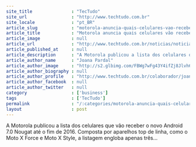 ```yaml
---
site_title               : "TecTudo"
site_url                 : "http://www.techtudo.com.br"
site_locale              : "pt_BR"
article_slug             : "motorola-anuncia-quais-celulares-vao-receber-o-android-7-0-nougat"
article_title            : "Motorola anuncia quais celulares vão receber o Android 7.0 Nougat"
article_image            : null
article_url              : "http://www.techtudo.com.br/noticias/noticia/2016/10/motorola-anuncia-quais-celulares-receberao-o-android-70-nougat.html"
article_published_at     : null
article_description      : "A Motorola publicou a lista dos celulares que vão receber o novo Android 7.0 Nougat até o fim de 2016. Composta por aparelhos top de linha, como o Moto X Force e Moto X Style, a listagem engloba apenas três..."
article_author_name      : "Joana Pardal"
article_author_image     : "http://s2.glbimg.com/FBWg7wFg43Y4ifZj8Jlvh62cEuY=/30x30/s2.glbimg.com/-4En-oeiEMu8rMmXkZlTLiBzR_Y=/0x70:839x908/140x140/s.glbimg.com/po/tt2/f/original/2016/02/22/joana_pardal.jpg"
article_author_biography : null
article_author_profile   : "http://www.techtudo.com.br/colaborador/joana-pardal.html"
article_author_facebook  : null
article_author_twitter   : null
category                 : ['business']
tags                     : ['TecTudo']
permalink                : "/:categories/motorola-anuncia-quais-celulares-vao-receber-o-android-7-0-nougat/"
layout                   : post
---
```


A Motorola publicou a lista dos celulares que vão receber o novo Android 7.0 Nougat até o fim de 2016. Composta por aparelhos top de linha, como o Moto X Force e Moto X Style, a listagem engloba apenas três...
